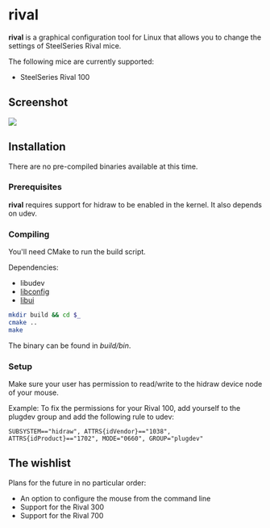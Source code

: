 # rival

__rival__ is a graphical configuration tool for Linux that allows you to change the settings of SteelSeries Rival mice.

The following mice are currently supported:

* SteelSeries Rival 100

## Screenshot

![](https://u.impy.me/dl?l=GaBqORVaEflkiB9g.png)

## Installation

There are no pre-compiled binaries available at this time.

### Prerequisites

__rival__ requires support for hidraw to be enabled in the kernel. It also depends on udev.

### Compiling

You'll need CMake to run the build script.

Dependencies:
* libudev
* [libconfig](http://www.hyperrealm.com/libconfig)
* [libui](https://github.com/andlabs/libui)

```sh
mkdir build && cd $_
cmake ..
make
```

The binary can be found in _build/bin_.

### Setup

Make sure your user has permission to read/write to the hidraw device node of your mouse. 

Example: To fix the permissions for your Rival 100, add yourself to the plugdev group and add the following rule to udev:

```
SUBSYSTEM=="hidraw", ATTRS{idVendor}=="1038", ATTRS{idProduct}=="1702", MODE="0660", GROUP="plugdev"
```

## The wishlist

Plans for the future in no particular order:

* An option to configure the mouse from the command line
* Support for the Rival 300
* Support for the Rival 700